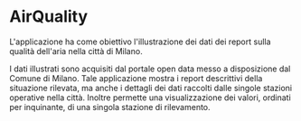 # AirQuality
L'applicazione ha come obiettivo l'illustrazione dei dati dei report sulla qualità dell'aria nella città di Milano. 


I dati illustrati sono acquisiti dal portale open data messo a disposizione dal Comune di Milano.
Tale applicazione mostra i report descrittivi della situazione rilevata, ma anche i dettagli dei dati raccolti dalle singole stazioni operative nella città.
Inoltre permette una visualizzazione dei valori, ordinati per inquinante, di una singola stazione di rilevamento.
